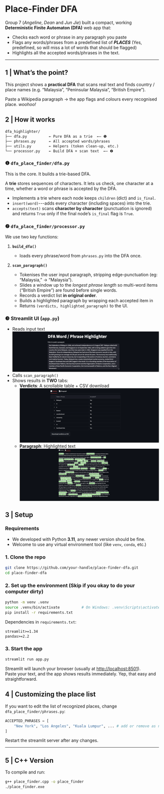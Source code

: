 # Place-Finder DFA

Group 7 (_Angeline_, _Dean_ and _Jun Jie_) built a compact, working **Deterministic Finite Automaton (DFA)** web app that:

- Checks each word or phrase in any paragraph you paste  
- Flags any words/phrases from a predefined list of **_PLACES_** (Yes, predefined, so will miss a lot of words that should be flagged)
- Highlights all the accepted words/phrases in the text.


---

## 1 | What’s the point?

This project shows a **practical DFA** that scans real text and finds country / place names (e.g. “Malaysia”, “Peninsular Malaysia”, “British Empire”).  

Paste a Wikipedia paragraph → the app flags and colours every recognised place. _woohoo!_

## 2 | How it works

```
dfa_highlighter/
├── dfa.py          ← Pure DFA as a trie  ←– ❶
├── phrases.py      ← All accepted words/phrases
├── utils.py        ← Helpers (token clean-up, etc.)
└── processor.py    ← Build DFA + scan text  ←– ❷
```

### ❶ `dfa_place_finder/dfa.py`

This is the core. It builds a trie-based DFA.

A **trie** stores sequences of characters. It lets us check, one character at a time, whether a word or phrase is accepted by the DFA.

* Implements a trie where each node keeps `children` (dict) and `is_final`.  
* `insert(word)`---adds every character (including spaces) into the trie.  
* `accepts(text)` scans **character by character** (punctuation is ignored) and returns `True` only if the final node’s `is_final` flag is `True`.


### ❷ `dfa_place_finder/processor.py`

We use two key functions:

1. **`build_dfa()`**
   * loads every phrase/word from `phrases.py` into the DFA once.

2. **`scan_paragraph()`**  
   * Tokenises the user input paragraph, stripping edge-punctuation (eg: “Malaysia,” → “Malaysia”).  
   * Slides a window up to the *longest phrase length* so multi-word items (“British Empire”) are found before single words.
   * Records a verdict list **in original order**.  
   * Builds a highlighted paragraph by wrapping each accepted item in
   * Returns `(verdicts, highlighted_paragraph)` to the UI.


### ❸ Streamlit UI (`app.py`)

- Reads input text  
![alt text](images/input.png)
- Calls `scan_paragraph()`  
- Shows results in **TWO** tabs:  
  - **Verdicts**: A scrollable table + CSV download  
  ![alt text](images/verdicts.png)
  - **Paragraph**: Highlighted text
  ![alt text](images/paragraph.png)

## 3 | Setup

### Requirements

- We developed with Python **3.11**, any newer version should be fine.
- Welcome to use any virtual environment tool (like `venv`, `conda`, etc.)

### 1. Clone the repo

```bash
git clone https://github.com/your-handle/place-finder-dfa.git
cd place-finder-dfa
```

### 2. Set up the environment (Skip if you okay to do your computer dirty)

```bash
python -m venv .venv
source .venv/bin/activate          # On Windows: .venv\Scripts\activate
pip install -r requirements.txt
```

Dependencies in `requirements.txt`:

```
streamlit>=1.34
pandas>=2.2
```

### 3. Start the app

```bash
streamlit run app.py
```

Streamlit will launch your browser (usually at <http://localhost:8501>).  
Paste your text, and the app shows results immediately. Yep, that easy and straightforward.


## 4 | Customizing the place list

If you want to edit the list of recognized places, change `dfa_place_finder/phrases.py`:

```python
ACCEPTED_PHRASES = [
    "New York", "Los Angeles", "Kuala Lumpur", ... # add or remove as needed
]
```

Restart the streamlit server after any changes.

---

## 5 | C++ Version

To compile and run:

```bash
g++ place_finder.cpp -o place_finder
./place_finder.exe
```
